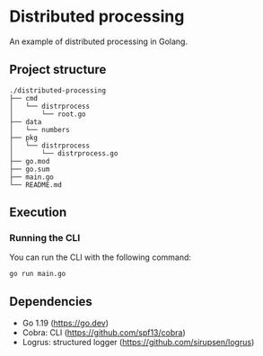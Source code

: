 # Distributed processing

An example of distributed processing in Golang.

## Project structure

```
./distributed-processing
├── cmd
│   └── distrprocess
│       └── root.go
├── data
│   └── numbers
├── pkg
│   └── distrprocess
│       └── distrprocess.go
├── go.mod
├── go.sum
├── main.go
└── README.md
```

## Execution

### Running the CLI

You can run the CLI with the following command:

```shell
go run main.go
```

## Dependencies

- Go 1.19 (https://go.dev)
- Cobra: CLI (https://github.com/spf13/cobra)
- Logrus: structured logger (https://github.com/sirupsen/logrus)
